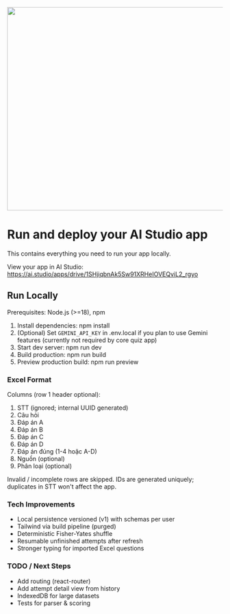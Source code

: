 <div align="center">
<img width="1200" height="475" alt="GHBanner" src="https://github.com/user-attachments/assets/0aa67016-6eaf-458a-adb2-6e31a0763ed6" />
</div>

# Run and deploy your AI Studio app

This contains everything you need to run your app locally.

View your app in AI Studio: https://ai.studio/apps/drive/1SHjiqbnAk5Sw91XRHeIOVEQviL2_rgyo

## Run Locally

Prerequisites: Node.js (>=18), npm

1. Install dependencies:
   npm install
2. (Optional) Set `GEMINI_API_KEY` in .env.local if you plan to use Gemini features (currently not required by core quiz app)
3. Start dev server:
   npm run dev
4. Build production:
   npm run build
5. Preview production build:
   npm run preview

### Excel Format
Columns (row 1 header optional):
1. STT (ignored; internal UUID generated)
2. Câu hỏi
3. Đáp án A
4. Đáp án B
5. Đáp án C
6. Đáp án D
7. Đáp án đúng (1-4 hoặc A-D)
8. Nguồn (optional)
9. Phân loại (optional)

Invalid / incomplete rows are skipped. IDs are generated uniquely; duplicates in STT won't affect the app.

### Tech Improvements
- Local persistence versioned (v1) with schemas per user
- Tailwind via build pipeline (purged)
- Deterministic Fisher-Yates shuffle
- Resumable unfinished attempts after refresh
- Stronger typing for imported Excel questions

### TODO / Next Steps
- Add routing (react-router)
- Add attempt detail view from history
- IndexedDB for large datasets
- Tests for parser & scoring

